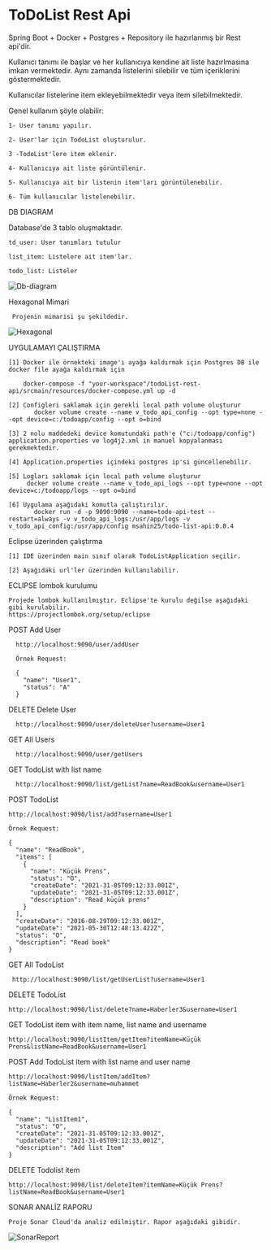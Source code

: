 
# ToDoList Rest Api
Spring Boot + Docker + Postgres + Repository ile hazırlanmış bir Rest api'dir.

Kullanıcı tanımı ile başlar ve her kullanıcıya kendine ait liste hazırlmasına imkan vermektedir. Aynı zamanda listelerini silebilir ve tüm içeriklerini göstermektedir.

Kullanıcılar listelerine item ekleyebilmektedir veya item silebilmektedir.


Genel kullanım şöyle olabilir:

    1- User tanımı yapılır. 
 
    2- User'lar için TodoList oluşturulur. 
 
    3 -TodoList'lere item eklenir.
 
    4- Kullanıcıya ait liste görüntülenir.
 
    5- Kullanıcıya ait bir listenin item'ları görüntülenebilir.
 
    6- Tüm kullanıcılar listelenebilir.
 
 DB DIAGRAM
 
 Database'de 3 tablo oluşmaktadır.
 
    td_user: User tanımları tutulur
 
    list_item: Listelere ait item'lar.
 
    todo_list: Listeler
 
  ![Db-diagram](https://user-images.githubusercontent.com/35562979/120171799-15bbf380-c20b-11eb-947d-e0a65504f862.png)


Hexagonal Mimari

     Projenin mimarisi şu şekildedir.

![Hexagonal](https://user-images.githubusercontent.com/35562979/120171422-b4942000-c20a-11eb-9300-82ea9d6d4581.png)

UYGULAMAYI ÇALIŞTIRMA

    [1] Docker ile örnekteki image'ı ayağa kaldırmak için Postgres DB ile docker file ayağa kaldırmak için

        docker-compose -f "your-workspace"/todoList-rest-api/srcmain/resources/docker-compose.yml up -d
    
    [2] Configleri saklamak için gerekli local path volume oluşturur
           docker volume create --name v_todo_api_config --opt type=none --opt device=c:/todoapp/config --opt o=bind
    
    [3] 2 nolu maddedeki device komutundaki path'e ("c:/todoapp/config") application.properties ve log4j2.xml in manuel kopyalanması gerekmektedir.
    
    [4] Application.properties içindeki postgres ip'si güncellenebilir. 

    [5] Logları saklamak için local path volume oluşturur
         docker volume create --name v_todo_api_logs --opt type=none --opt device=c:/todoapp/logs --opt o=bind 
         
    [6] Uygulama aşağıdaki komutla çalıştırılır.
           docker run -d -p 9090:9090 --name=todo-api-test --restart=always -v v_todo_api_logs:/usr/app/logs -v v_todo_api_config:/usr/app/config msahin25/todo-list-api:0.0.4


Eclipse üzerinden çalıştırma 

    [1] IDE üzerinden main sınıf olarak TodoListApplication seçilir.
    
    [2] Aşağıdaki url'ler üzerinden kullanılabilir. 
    
    
ECLIPSE lombok kurulumu

    Projede lombok kullanılmıştır. Eclipse'te kurulu değilse aşağıdaki gibi kurulabilir.
    https://projectlombok.org/setup/eclipse


POST Add User

      http://localhost:9090/user/addUser

      Örnek Request:

      {  
        "name": "User1",  
        "status": "A"  
      }

DELETE Delete User

      http://localhost:9090/user/deleteUser?username=User1

GET All Users

      http://localhost:9090/user/getUsers

GET TodoList with list name

      http://localhost:9090/list/getList?name=ReadBook&username=User1

POST TodoList 

    http://localhost:9090/list/add?username=User1

    Örnek Request: 

    {
      "name": "ReadBook",  
      "items": [  
        {    
          "name": "Küçük Prens",      
          "status": "O",      
          "createDate": "2021-31-05T09:12:33.001Z",      
          "updateDate": "2021-31-05T09:12:33.001Z",      
          "description": "Read küçük prens"      
        }    
      ],  
      "createDate": "2016-08-29T09:12:33.001Z",  
      "updateDate": "2021-05-30T12:48:13.422Z",  
      "status": "O",  
      "description": "Read book"  
    }

GET All TodoList  

     http://localhost:9090/list/getUserList?username=User1

DELETE TodoList

    http://localhost:9090/list/delete?name=Haberler3&username=User1

GET TodoList item with item name, list name and username

    http://localhost:9090/listItem/getItem?itemName=Küçük Prens&listName=ReadBook&username=User1

POST Add TodoList item with list name and user name

    http://localhost:9090/listItem/addItem?listName=Haberler2&username=muhammet

    Örnek Request:

    {
      "name": "ListItem1",  
      "status": "O",  
      "createDate": "2021-31-05T09:12:33.001Z",  
      "updateDate": "2021-31-05T09:12:33.001Z",  
      "description": "Add list Item"  
    }


DELETE Todolist item

    http://localhost:9090/list/deleteItem?itemName=Küçük Prens?listName=ReadBook&username=User1
 
 
 SONAR ANALİZ RAPORU
 
    Proje Sonar Cloud'da analiz edilmiştir. Rapor aşağıdaki gibidir.
 
   ![SonarReport](https://user-images.githubusercontent.com/35562979/120174124-69c7d780-c20d-11eb-9996-97084bb76d4c.png)
